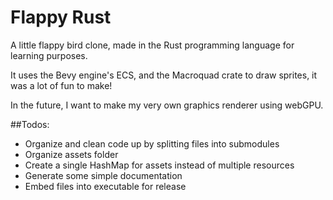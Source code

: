 
# Flappy Rust

A little flappy bird clone, made in the Rust programming language for learning purposes.

It uses the Bevy engine's ECS, and the Macroquad crate to draw sprites, it was a lot of fun to make!

In the future, I want to make my very own graphics renderer using webGPU.

##Todos:
- Organize and clean code up by splitting files into submodules
- Organize assets folder
- Create a single HashMap for assets instead of multiple resources
- Generate some simple documentation
- Embed files into executable for release 
